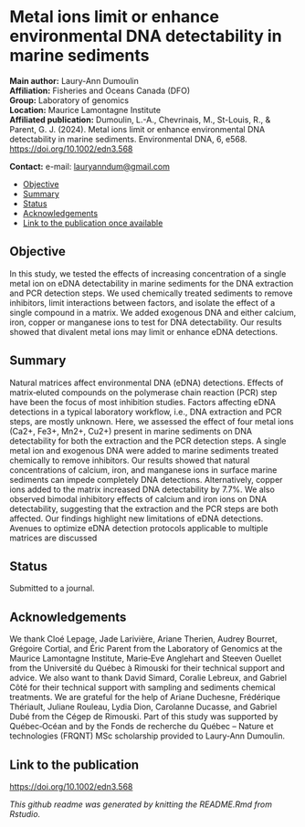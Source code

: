 Metal ions limit or enhance environmental DNA detectability in marine
sediments
================

**Main author:** Laury-Ann Dumoulin  
**Affiliation:** Fisheries and Oceans Canada (DFO)  
**Group:** Laboratory of genomics  
**Location:** Maurice Lamontagne Institute  
**Affiliated publication:** Dumoulin, L.-A., Chevrinais, M., St-Louis, R., & Parent, G. J. (2024). Metal ions limit or enhance environmental DNA detectability in marine sediments. Environmental DNA, 6, e568. https://doi.org/10.1002/edn3.568

**Contact:** e-mail: <lauryanndum@gmail.com>

- [Objective](#objective)
- [Summary](#summary)
- [Status](#status)
- [Acknowledgements](#acknowledgements)
- [Link to the publication once
  available](#link%20to%20the%20publication)

## Objective

In this study, we tested the effects of increasing concentration of a
single metal ion on eDNA detectability in marine sediments for the DNA
extraction and PCR detection steps. We used chemically treated sediments
to remove inhibitors, limit interactions between factors, and isolate
the effect of a single compound in a matrix. We added exogenous DNA and
either calcium, iron, copper or manganese ions to test for DNA
detectability. Our results showed that divalent metal ions may limit or
enhance eDNA detections.

## Summary

Natural matrices affect environmental DNA (eDNA) detections. Effects of
matrix‐eluted compounds on the polymerase chain reaction (PCR) step have
been the focus of most inhibition studies. Factors affecting eDNA
detections in a typical laboratory workflow, i.e., DNA extraction and
PCR steps, are mostly unknown. Here, we assessed the effect of four
metal ions (Ca2+, Fe3+, Mn2+, Cu2+) present in marine sediments on DNA
detectability for both the extraction and the PCR detection steps. A
single metal ion and exogenous DNA were added to marine sediments
treated chemically to remove inhibitors. Our results showed that natural
concentrations of calcium, iron, and manganese ions in surface marine
sediments can impede completely DNA detections. Alternatively, copper
ions added to the matrix increased DNA detectability by 7.7%. We also
observed bimodal inhibitory effects of calcium and iron ions on DNA
detectability, suggesting that the extraction and the PCR steps are both
affected. Our findings highlight new limitations of eDNA detections.
Avenues to optimize eDNA detection protocols applicable to multiple
matrices are discussed

## Status

Submitted to a journal.

## Acknowledgements

We thank Cloé Lepage, Jade Larivière, Ariane Therien, Audrey Bourret,
Grégoire Cortial, and Éric Parent from the Laboratory of Genomics at the
Maurice Lamontagne Institute, Marie‐Eve Anglehart and Steeven Ouellet
from the Université du Québec à Rimouski for their technical support and
advice. We also want to thank David Simard, Coralie Lebreux, and Gabriel
Côté for their technical support with sampling and sediments chemical
treatments. We are grateful for the help of Ariane Duchesne, Frédérique
Thériault, Juliane Rouleau, Lydia Dion, Carolanne Ducasse, and Gabriel
Dubé from the Cégep de Rimouski. Part of this study was supported by
Québec‐Océan and by the Fonds de recherche du Québec – Nature et
technologies (FRQNT) MSc scholarship provided to Laury‐Ann Dumoulin.

## Link to the publication

https://doi.org/10.1002/edn3.568

*This github readme was generated by knitting the README.Rmd from
Rstudio.*
